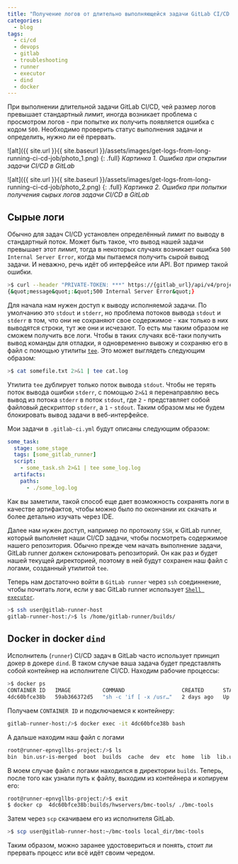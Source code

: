```yaml
---
title: "Получение логов от длительно выполняющейся задачи GitLab CI/CD. Ошибка 500 (Internal Server Error)"
categories:
  - blog
tags:
  - ci/cd
  - devops
  - gitlab
  - troubleshooting
  - runner
  - executor
  - dind
  - docker
---
```


При выполнении длительной задачи GitLab CI/CD, чей размер логов превышает стандартный лимит, иногда возникает проблема с просмотром логов - при попытке их получить появляется ошибка с кодом `500`. Необходимо проверить статус выполнения задачи и определить, нужно ли её прервать.

![alt]({{ site.url }}{{ site.baseurl }}/assets/images/get-logs-from-long-running-ci-cd-job/photo_1.png)
{: .full}
*Картинка 1. Ошибка при открытии задачи CI/CD в GitLab*

![alt]({{ site.url }}{{ site.baseurl }}/assets/images/get-logs-from-long-running-ci-cd-job/photo_2.png)
{: .full}
*Картинка 2. Ошибка при попытки получения сырых логов задачи CI/CD в GitLab*

## Сырые логи

Обычно для задач CI/CD установлен определённый лимит по выводу в стандартный поток. Может быть такое, что вывод нашей задачи превышает этот лимит, тогда в некоторых случаях возникает ошибка `500 Internal Server Error`, когда мы пытаемся получить сырой вывод задачи. И неважно, речь идёт об интерфейсе или API. Вот пример такой ошибки.
```bash
>$ curl --header "PRIVATE-TOKEN: ***" https://{gitlab_url}/api/v4/projects/{project_id}/jobs/{job_id}/trace
{&quot;message&quot;:&quot;500 Internal Server Error&quot;}
```
Для начала нам нужен доступ к выводу исполняемой задачи. По умолчанию это `stdout` и `stderr`, но проблема потоков вывода `stdout` и `stderr` в том, что они не сохраняют свое содержимое - как только в них выводятся строки, тут же они и исчезают. То есть мы таким образом не сможем получить все логи. Чтобы в таких случаях всё-таки получить вывод команды для отладки, я одновременно вывожу и сохраняю его в файл с помощью утилиты [`tee`](https://www.man7.org/linux/man-pages/man1/tee.1.html). Это может выглядеть следующим образом:
```bash
>$ cat somefile.txt 2>&1 | tee cat.log
```
Утилита `tee` дублирует только поток вывода `stdout`. Чтобы не терять поток вывода ошибки `stderr`, с помощью `2>&1` я перенаправляю весь вывод из потока `stderr` в поток `stdout`, где `2` - представляет собой файловый дескриптор `stderr`, а `1` - `stdout`.
Таким образом мы не будем блокировать вывод задачи в веб-интерфейсе.

Мои задачи в `.gitlab-ci.yml` будут описаны следующим образом:

```yml
some_task:
  stage: some_stage
  tags: [some_gitlab_runner]
  script:
    - some_task.sh 2>&1 | tee some_log.log
  artifacts:
    paths:
      - ./some_log.log
```
Как вы заметили, такой способ еще дает возможность сохранять логи в качестве артифактов, чтобы можно было по окончании их скачать и более детально изучать через IDE.

Далее нам нужен доступ, например по протоколу `SSH`, к GitLab runner, который выполняет наши CI/CD задачи, чтобы посмотреть содержимое нашего репозитория. Обычно прежде чем начать выполнение задачи, GitLab runner должен склонировать репозиторий. Он как раз и будет нашей текущей директорией, поэтому в ней будут сохранен наш файл с логами, созданный утилитой `tee`.

Теперь нам достаточно войти в `GitLab runner` через `ssh` соединнение, чтобы почитать логи, если у вас GitLab runner использует [`Shell executor`](https://docs.gitlab.com/runner/executors/shell.html).
```bash
>$ ssh user@gitlab-runner-host
gitlab-runner-host:/>$ ls /home/gitlab-runner/builds/
```

## Docker in docker `dind`

Исполнитель (`runner`) CI/CD задач в GitLab часто использует принцип докер в докере `dind`. В таком случае ваша задача будет представлять собой контейнер на исполнителе CI/CD. Находим рабочие процессы:
```bash
>$ docker ps
CONTAINER ID   IMAGE          COMMAND                  CREATED      STATUS      PORTS     NAMES
4dc60bfce38b   59ab366372d5   "sh -c 'if [ -x /usr…"   2 days ago   Up 2 days             runner-epnvgllbs-project
```
Получаем `CONTAINER ID` и подключаемся к контейнеру:
```bash
gitlab-runner-host:/>$ docker exec -it 4dc60bfce38b bash
```
А дальше находим наш файл с логами
```bash
root@runner-epnvgllbs-project:/>$ ls
bin  bin.usr-is-merged  boot  builds  cache  dev  etc  home  lib  lib.usr-is-merged  lib64  media  mnt  opt  proc  root  run  sbin  sbin.usr-is-merged  srv  sys  tmp  usr  var
```
В моем случае файл с логами находился в директории `builds`. Теперь, после того как узнали путь к файлу, выходим из контейнера и копируем его:
```bash
root@runner-epnvgllbs-project:/>$ exit
$ docker cp  4dc60bfce38b:builds/hwservers/bmc-tools/ ./bmc-tools
```
Затем через `scp` скачиваем его из исполнителя GitLab.
```bash
>$ scp user@gitlab-runner-host:~/bmc-tools local_dir/bmc-tools
```

Таким образом, можно заранее удостовериться и понять, стоит ли прервать процесс или всё идёт своим чередом.

